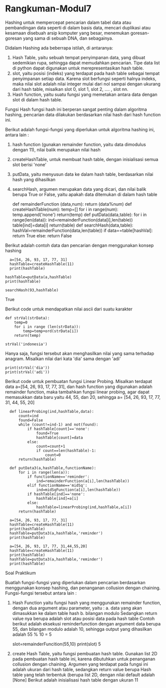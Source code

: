 # Rangkuman-Modul7

Hashing
untuk mempercepat pencarian dalam tabel data atau pembandingan data seperti di dalam basis data,
mencari duplikasi atau kesamaan disebuah arsip komputer yang besar, menemukan goresan-goresan yang sama di sebuah DNA, dan sebagainya.

Didalam Hashing ada beberrapa istilah, di antaranya:
1. Hash Table, yaitu sebuah tempat penyimpanan data, yang dibuat sedemikian rupa, sehingga dapat memudahkan pencarian.
   Tipe data list di python dapat digunakan untuk merepresentasikan hash table.
2. slot, yaitu posisi (indeks) yang terdapat pada hash table sebagai tempat penyimpanan setiap data.
   Karena slot berfungsi seperti halnya indeks, maka nilai slot adalah nilai integer mulai dari nol sampai dengan ukurang dari hash table,
   misalkan slot 0, slot 1, slot 2, .... , slot nn.
3. Hash function, yaitu suatu fungsi yang memetakan antara data dengan slot di dalam hash table.

Fungsi Hash
fungsi hash ini berperan sangat penting dalam algoritma hashing, pencarian data dilakukan berdasarkan nilai hash dari hash function ini.

Berikut adalah fungsi-fungsi yang diperlukan untuk algoritma hashing ini, antara lain :
  1. hash function (gunakan remainder function, yaitu data dimodulus dengan 11), nilai balik merupakan nilai hash
  2. createHashTable, untuk membuat hash table, dengan inisialisasi semua slot berisi 'none'
  3. putData, yaitu menyusun data ke dalam hash table, berdasarkan nilai hash yang dihasilkan
  4. searchHash, argumen merupakan data yang dicari, dan nilai balik berupa True or False, yaitu apakah data ditemukan di dalam hash table

      def remainderFunction (data,num):
          return (data%num)
      def createHashTable(num):
          temp=[]
          for i in range(num):
              temp.append('none')
          return(temp)
      def putData(data,table):
          for i in range(len(data)):
              ind=remainderFunction(data[i],len(table))  
              table[ind]=data[i]
          return(table)
      def searchHash(data,table):
          hashVal=remainderFunction(data,len(table))
          if data==table[hashVal]:
              return True
          else:
              return False
              
Berikut adalah contoh data dan pencarian dengan menggunakan konsep hashing

      a=[54, 26, 93, 17, 77, 31]
      hashTable=createHashTable(11)
      print(hashTable)
      
    hashTable=putData(a,hashTable)
    print(hashTable)

    searchHash(93,hashTable)
True


Berikut code untuk mendapatkan nilai ascii dari suatu karakter

    def strVal(strData):
        temp=0
        for i in range (len(strData)):
            temp=temp+ord(strData[i])
        return(temp)
    
    strVal('indonesia')
Hanya saja, fungsi tersebut akan menghasilkan nilai yang sama terhadap anagram. Misalkan nilai dari kata 'dia' sama dengan 'adi'

    print(strVal('dia'))
    print(strVal('adi'))

Berikut code untuk pembuatan fungsi Linear Probing.
Misalkan terdapat data a=[54, 26, 93, 17, 77, 31], dan hash function yang digunakan adalah remainder function,
maka tambahkan fungsi linear probing, agar dapat memasukkan data baru yaitu 44, 55, dan 20,
sehingga a= [54, 26, 93, 17, 77, 31, 44, 55, 20]

      def linearProbing(ind,hashTable,data):
          count=ind
          found=False
          while (count!=ind-1) and not(found):
              if hashTable[count]=='none':
                  found=True
                  hashTable[count]=data
              else:
                  count=count+1
                  if count==len(hashTable)-1:
                      count=0
          return(hashTable)

      def putData3(a,hashTable,functionName):
          for i in range(len(a)):
              if functionName=='reminder':
                  ind=remainderFunction(a[i],len(hashTable))      
              elif functionName=='midSq':
                  ind=midSqFunction(a[i],len(hashTable))  
              if hashTable[ind]=='none':
                  hashTable[ind]=a[i]
              else:
                  hashTable=linearProbing(ind,hashTable,a[i])    
          return(hashTable)

      a=[54, 26, 93, 17, 77, 31]
      hashTable=createHashTable(11)
      print(hashTable)
      hashTable=putData3(a,hashTable,'reminder')
      print(hashTable)
      
      a=[54, 26, 93, 17, 77, 31,44,55,20]
      hashTable=createHashTable(11)
      print(hashTable)
      hashTable=putData3(a,hashTable,'reminder')
      print(hashTable)



Soal Praktikum

Buatlah fungsi-fungsi yang diperlukan dalam pencarian berdasarkan menggunakan konsep hashing, dan penanganan collusion dengan chaining.
Fungsi-fungsi tersebut antara lain :
1. Hash Function yaitu fungsi hash yang menggunakan remainder function, dengan dua argument atau parameter, yaitu :
    a. data yang akan dimasukkan ke dalam table hash
    b. bilangan modulo
   Sedangkan return value nya berupa adalah slot atau posisi data pada hash table
   Contoh berikut adalah eksekusi reminderfunction dengan argument data berupa 55, dan bilangan modulo adalah 10,
   sehingga output yang dihasilkan adalah 55 % 10 = 5
   
    slot=remainderFuncition(55,10)
    print(slot)
5

2. create Hash Table, yaitu fungsi pembuatan hash table. Gunakan list 2D pada pembuatan hash table ini, karena dibutuhkan untuk
   penanganan collusion dengan chaining. Argumen yang terdapat pada fungsi ini adalah ukuran dari hash table, sedangkan return value
   berupa Hash table yang telah terbentuk (berupa list 2D, dengan nilai default adalah [None]
   Berikut adalah inisialisasi hash table dengan ukuran 11 


